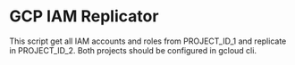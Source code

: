 # GCP IAM Replicator
This script get all IAM accounts and roles from PROJECT_ID_1 and replicate in PROJECT_ID_2. Both projects should be configured in gcloud cli.
